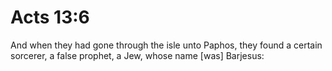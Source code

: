 # Acts 13:6

And when they had gone through the isle unto Paphos, they found a certain sorcerer, a false prophet, a Jew, whose name [was] Barjesus:
